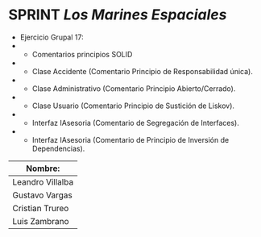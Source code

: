 # SPRINT _Los Marines Espaciales_

- Ejercicio Grupal 17:
- - Comentarios principios SOLID
- - Clase Accidente (Comentario Principio de Responsabilidad única).
- - Clase Administrativo (Comentario Principio Abierto/Cerrado).
- - Clase Usuario (Comentario Principio de Sustición de Liskov).
- - Interfaz IAsesoria (Comentario de Segregación de Interfaces).
- - Interfaz IAsesoria (Comentario de Principio de Inversión de Dependencias).

    
| Nombre:          |
|------------------|
| Leandro Villalba | 
| Gustavo Vargas   |
| Cristian Trureo  | 💀💣
| Luis Zambrano    | 😎
